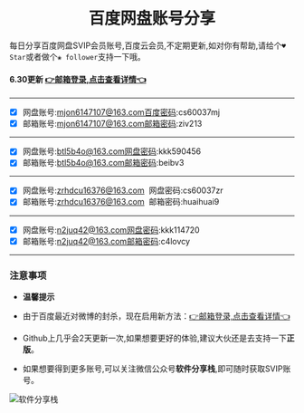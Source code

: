 <h1 align="center">百度网盘账号分享</h1>

每日分享百度网盘SVIP会员账号,百度云会员,不定期更新,如对你有帮助,请给个`♥ Star`或者做个`❀ follower`支持一下哦。


#### 6.30更新 [👉邮箱登录,点击查看详情👈](https://mp.weixin.qq.com/s/I92g9NQHru8VkGvXl57ljg) 


---

- [x] 网盘账号:mjon6147107@163.com百度密码:cs60037mj
- [x] 邮箱账号:mjon6147107@163.com邮箱密码:ziv213

---

- [x] 网盘账号:btl5b4o@163.com网盘密码:kkk590456
- [x] 邮箱账号:btl5b4o@163.com邮箱密码:beibv3

---

- [x] 网盘账号:zrhdcu16376@163.com  网盘密码:cs60037zr   
- [x] 邮箱账号:zrhdcu16376@163.com  邮箱密码:huaihuai9

---

- [x] 网盘账号:n2juq42@163.com网盘密码:kkk114720
- [x] 邮箱账号:n2juq42@163.com邮箱密码:c4lovcy

---

### 注意事项

- **温馨提示**

- 由于百度最近对微博的封杀，现在启用新方法：[👉邮箱登录,点击查看详情👈](https://mp.weixin.qq.com/s/I92g9NQHru8VkGvXl57ljg)

- Github上几乎会2天更新一次,如果想要更好的体验,建议大伙还是去支持一下**正版**。

- 如果想要得到更多账号,可以关注微信公众号**软件分享栈**,即可随时获取SVIP账号。

![软件分享栈](https://mmbiz.qpic.cn/sz_mmbiz_jpg/k3AvvTgqtAgEic5TdbeX4vVNKDKscmficQ8l6q2vPnND4D72wTtib6iaqCXqiafpvs9NwrSSN2NgoLw3nwm06Jmu8zg/640?wx_fmt=jpeg&tp=webp&wxfrom=5&wx_lazy=1&wx_co=1)
